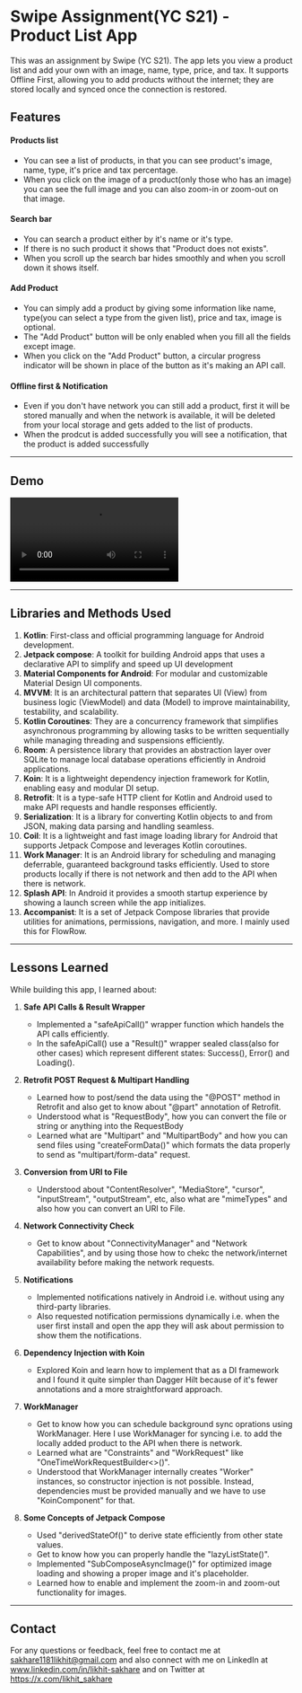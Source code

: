 # **Swipe Assignment(YC S21) - Product List App**

This was an assignment by Swipe (YC S21). The app lets you view a product list and add your own with an image, name, type, price, and tax. It supports Offline First, allowing you to add products without the internet; they are stored locally and synced once the connection is restored.

## **Features**

#### **Products list**
  - You can see a list of products, in that you can see product's image, name, type, it's price and tax percentage.
  - When you click on the image of a product(only those who has an image) you can see the full image and you can also zoom-in or zoom-out on that image.
#### **Search bar**
  - You can search a product either by it's name or it's type.
  - If there is no such product it shows that "Product does not exists".
  - When you scroll up the search bar hides smoothly and when you scroll down it shows itself.
#### **Add Product**
  - You can simply add a product by giving some information like name, type(you can select a type from the given list), price and tax, image is optional.
  - The "Add Product" button will be only enabled when you fill all the fields except image.
  - When you click on the "Add Product" button, a circular progress indicator will be shown in place of the button as it's making an API call.
#### **Offline first & Notification**
  - Even if you don't have network you can still add a product, first it will be stored manually and when the network is available, it will be deleted from your local storage and gets added to the list of products.
  - When the prodcut is added successfully you will see a notification, that the product is added successfully

--- 

## **Demo**

<video src="https://github.com/user-attachments/assets/dd697539-aebd-42ff-85c5-f9488814058a" controls="controls" style="max-width: 100%; height: auto;">
    Demo how the app works.
</video>

--- 
  
## **Libraries and Methods Used**
1. **Kotlin**: First-class and official programming language for Android development.
2. **Jetpack compose**: A toolkit for building Android apps that uses a declarative API to simplify and speed up UI development
3. **Material Components for Android**: For modular and customizable Material Design UI components.
4. **MVVM**: It is an architectural pattern that separates UI (View) from business logic (ViewModel) and data (Model) to improve maintainability, testability, and scalability.
5. **Kotlin Coroutines**: They are a concurrency framework that simplifies asynchronous programming by allowing tasks to be written sequentially while managing threading and suspensions efficiently.
6. **Room**: A persistence library that provides an abstraction layer over SQLite to manage local database operations efficiently in Android applications.
7. **Koin**: It is a lightweight dependency injection framework for Kotlin, enabling easy and modular DI setup.
8. **Retrofit**: It is a type-safe HTTP client for Kotlin and Android used to make API requests and handle responses efficiently.
9. **Serialization**: It is a library for converting Kotlin objects to and from JSON, making data parsing and handling seamless.
10. **Coil**: It is a lightweight and fast image loading library for Android that supports Jetpack Compose and leverages Kotlin coroutines.
11. **Work Manager**: It is an Android library for scheduling and managing deferrable, guaranteed background tasks efficiently. Used to store products locally if there is not network and then add to the API when there is network.
12. **Splash API**: In Android it provides a smooth startup experience by showing a launch screen while the app initializes.
13. **Accompanist**: It is a set of Jetpack Compose libraries that provide utilities for animations, permissions, navigation, and more. I mainly used this for FlowRow.
    
--- 

## Lessons Learned

While building this app, I learned about:
1. **Safe API Calls & Result Wrapper**
   - Implemented a "safeApiCall()" wrapper function which handels the API calls efficiently.
   - In the safeApiCall() use a "Result<T>()" wrapper sealed class(also for other cases) which represent different states: Success(), Error() and Loading().
     
2. **Retrofit POST Request & Multipart Handling**
   - Learned how to post/send the data using the "@POST" method in Retrofit and also get to know about "@part" annotation of Retrofit.
   - Understood what is "RequestBody", how you can convert the file or string or anything into the RequestBody
   - Learned what are "Multipart" and "MultipartBody" and how you can send files using "createFormData()" which formats the data properly to send as "multipart/form-data" request.

3. **Conversion from URI to File**
   - Understood about "ContentResolver", "MediaStore", "cursor", "inputStream", "outputStream", etc, also what are "mimeTypes" and also how you can convert an URI to File.

4. **Network Connectivity Check**
   - Get to know about "ConnectivityManager" and "Network Capabilities", and by using those how to chekc the network/internet availability before making the network requests.

5. **Notifications**
   - Implemented notifications natively in Android i.e. without using any third-party libraries.
   - Also requested notification permissions dynamically i.e. when the user first install and open the app they will ask about permission to show them the notifications.

6. **Dependency Injection with Koin**
   - Explored Koin and learn how to implement that as a DI framework and I found it quite simpler than Dagger Hilt because of it's fewer annotations and a more straightforward approach.

7. **WorkManager**
   - Get to know how you can schedule background sync oprations using WorkManager. Here I use WorkManager for syncing i.e. to add the locally added product to the API when there is network.
   - Learned what are "Constraints" and "WorkRequest" like "OneTimeWorkRequestBuilder<>()".
   - Understood that WorkManager internally creates "Worker" instances, so constructor injection is not possible. Instead, dependencies must be provided manually and we have to use "KoinComponent" for that.

8. **Some Concepts of Jetpack Compose**
   - Used "derivedStateOf()" to derive state efficiently from other state values.
   - Get to know how you can properly handle the "lazyListState()".
   - Implemented "SubComposeAsyncImage()" for optimized image loading and showing a proper image and it's placeholder.
   - Learned how to enable and implement the zoom-in and zoom-out functionality for images.

--- 

## **Contact**
For any questions or feedback, feel free to contact me at sakhare1181likhit@gmail.com and also connect with me on LinkedIn at www.linkedin.com/in/likhit-sakhare and on Twitter at https://x.com/likhit_sakhare
